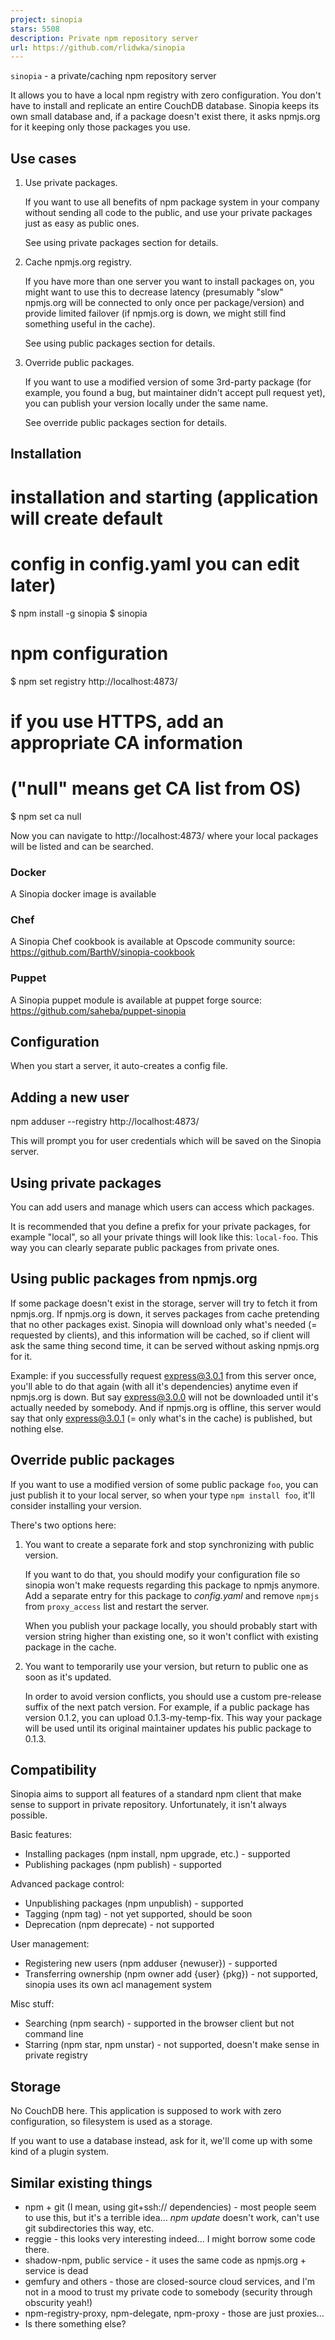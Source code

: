 ```yaml
---
project: sinopia
stars: 5508
description: Private npm repository server
url: https://github.com/rlidwka/sinopia
---
```


`sinopia` - a private/caching npm repository server

It allows you to have a local npm registry with zero configuration. You don't have to install and replicate an entire CouchDB database. Sinopia keeps its own small database and, if a package doesn't exist there, it asks npmjs.org for it keeping only those packages you use.

Use cases
---------

1.  Use private packages.
    
    If you want to use all benefits of npm package system in your company without sending all code to the public, and use your private packages just as easy as public ones.
    
    See using private packages section for details.
    
2.  Cache npmjs.org registry.
    
    If you have more than one server you want to install packages on, you might want to use this to decrease latency (presumably "slow" npmjs.org will be connected to only once per package/version) and provide limited failover (if npmjs.org is down, we might still find something useful in the cache).
    
    See using public packages section for details.
    
3.  Override public packages.
    
    If you want to use a modified version of some 3rd-party package (for example, you found a bug, but maintainer didn't accept pull request yet), you can publish your version locally under the same name.
    
    See override public packages section for details.
    

Installation
------------

# installation and starting (application will create default
# config in config.yaml you can edit later)
$ npm install -g sinopia
$ sinopia

# npm configuration
$ npm set registry http://localhost:4873/

# if you use HTTPS, add an appropriate CA information
# ("null" means get CA list from OS)
$ npm set ca null

Now you can navigate to http://localhost:4873/ where your local packages will be listed and can be searched.

### Docker

A Sinopia docker image is available

### Chef

A Sinopia Chef cookbook is available at Opscode community source: https://github.com/BarthV/sinopia-cookbook

### Puppet

A Sinopia puppet module is available at puppet forge source: https://github.com/saheba/puppet-sinopia

Configuration
-------------

When you start a server, it auto-creates a config file.

Adding a new user
-----------------

npm adduser --registry http://localhost:4873/

This will prompt you for user credentials which will be saved on the Sinopia server.

Using private packages
----------------------

You can add users and manage which users can access which packages.

It is recommended that you define a prefix for your private packages, for example "local", so all your private things will look like this: `local-foo`. This way you can clearly separate public packages from private ones.

Using public packages from npmjs.org
------------------------------------

If some package doesn't exist in the storage, server will try to fetch it from npmjs.org. If npmjs.org is down, it serves packages from cache pretending that no other packages exist. Sinopia will download only what's needed (= requested by clients), and this information will be cached, so if client will ask the same thing second time, it can be served without asking npmjs.org for it.

Example: if you successfully request express@3.0.1 from this server once, you'll able to do that again (with all it's dependencies) anytime even if npmjs.org is down. But say express@3.0.0 will not be downloaded until it's actually needed by somebody. And if npmjs.org is offline, this server would say that only express@3.0.1 (= only what's in the cache) is published, but nothing else.

Override public packages
------------------------

If you want to use a modified version of some public package `foo`, you can just publish it to your local server, so when your type `npm install foo`, it'll consider installing your version.

There's two options here:

1.  You want to create a separate fork and stop synchronizing with public version.
    
    If you want to do that, you should modify your configuration file so sinopia won't make requests regarding this package to npmjs anymore. Add a separate entry for this package to _config.yaml_ and remove `npmjs` from `proxy_access` list and restart the server.
    
    When you publish your package locally, you should probably start with version string higher than existing one, so it won't conflict with existing package in the cache.
    
2.  You want to temporarily use your version, but return to public one as soon as it's updated.
    
    In order to avoid version conflicts, you should use a custom pre-release suffix of the next patch version. For example, if a public package has version 0.1.2, you can upload 0.1.3-my-temp-fix. This way your package will be used until its original maintainer updates his public package to 0.1.3.
    

Compatibility
-------------

Sinopia aims to support all features of a standard npm client that make sense to support in private repository. Unfortunately, it isn't always possible.

Basic features:

-   Installing packages (npm install, npm upgrade, etc.) - supported
-   Publishing packages (npm publish) - supported

Advanced package control:

-   Unpublishing packages (npm unpublish) - supported
-   Tagging (npm tag) - not yet supported, should be soon
-   Deprecation (npm deprecate) - not supported

User management:

-   Registering new users (npm adduser {newuser}) - supported
-   Transferring ownership (npm owner add {user} {pkg}) - not supported, sinopia uses its own acl management system

Misc stuff:

-   Searching (npm search) - supported in the browser client but not command line
-   Starring (npm star, npm unstar) - not supported, doesn't make sense in private registry

Storage
-------

No CouchDB here. This application is supposed to work with zero configuration, so filesystem is used as a storage.

If you want to use a database instead, ask for it, we'll come up with some kind of a plugin system.

Similar existing things
-----------------------

-   npm + git (I mean, using git+ssh:// dependencies) - most people seem to use this, but it's a terrible idea... _npm update_ doesn't work, can't use git subdirectories this way, etc.
-   reggie - this looks very interesting indeed... I might borrow some code there.
-   shadow-npm, public service - it uses the same code as npmjs.org + service is dead
-   gemfury and others - those are closed-source cloud services, and I'm not in a mood to trust my private code to somebody (security through obscurity yeah!)
-   npm-registry-proxy, npm-delegate, npm-proxy - those are just proxies...
-   Is there something else?
